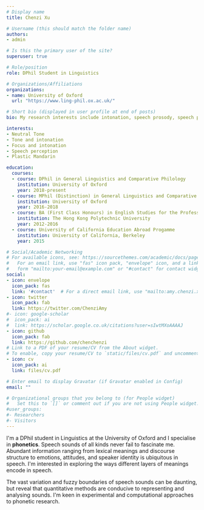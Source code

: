 ```yaml
---
# Display name
title: Chenzi Xu

# Username (this should match the folder name)
authors:
- admin

# Is this the primary user of the site?
superuser: true

# Role/position
role: DPhil Student in Linguistics

# Organizations/Affiliations
organizations:
- name: University of Oxford
  url: "https://www.ling-phil.ox.ac.uk/"

# Short bio (displayed in user profile at end of posts)
bio: My research interests include intonation, speech prosody, speech perception and sociophonetics.

interests:
- Neutral Tone
- Tone and intonation
- Focus and intonation
- Speech perception
- Plastic Mandarin

education:
  courses:
  - course: DPhil in General Linguistics and Comparative Philology
    institution: University of Oxford
    year: 2018-present
  - course: MPhil (Distinction) in General Linguistics and Comparative Philology
    institution: University of Oxford
    year: 2016-2018
  - course: BA (First Class Honours) in English Studies for the Professions Minor in Translation and Bilingual Communication
    institution: The Hong Kong Polytechnic University
    year: 2012-2016
  - course: University of California Education Abroad Progamme 
    institution: University of California, Berkeley
    year: 2015

# Social/Academic Networking
# For available icons, see: https://sourcethemes.com/academic/docs/page-builder/#icons
#   For an email link, use "fas" icon pack, "envelope" icon, and a link in the
#   form "mailto:your-email@example.com" or "#contact" for contact widget.
social:
- icon: envelope
  icon_pack: fas
  link: '#contact'  # For a direct email link, use "mailto:amy.chenzi.xu@gmail.com".
- icon: twitter
  icon_pack: fab
  link: https://twitter.com/ChenziAmy
#- icon: google-scholar
#  icon_pack: ai
#  link: https://scholar.google.co.uk/citations?user=sIwtMXoAAAAJ
- icon: github
  icon_pack: fab
  link: https://github.com/chenchenzi
# Link to a PDF of your resume/CV from the About widget.
# To enable, copy your resume/CV to `static/files/cv.pdf` and uncomment the lines below.
- icon: cv
  icon_pack: ai
  link: files/cv.pdf

# Enter email to display Gravatar (if Gravatar enabled in Config)
email: ""

# Organizational groups that you belong to (for People widget)
#   Set this to `[]` or comment out if you are not using People widget.
#user_groups:
#- Researchers
#- Visitors
---
```


I'm a DPhil student in Linguistics at the University of Oxford and I specialise in **phonetics**. Speech sounds of all kinds never fail to fascinate me. Abundant information ranging from lexical meanings and discourse structure to emotions, attitudes, and speaker identity is ubiquitous in speech. I'm interested in exploring the ways different layers of meanings encode in speech. 

The vast variation and fuzzy boundaries of speech sounds can be daunting, but reveal that quantitative methods are conducive to representing and analysing sounds. I'm keen in experimental and computational approaches to phonetic research.
